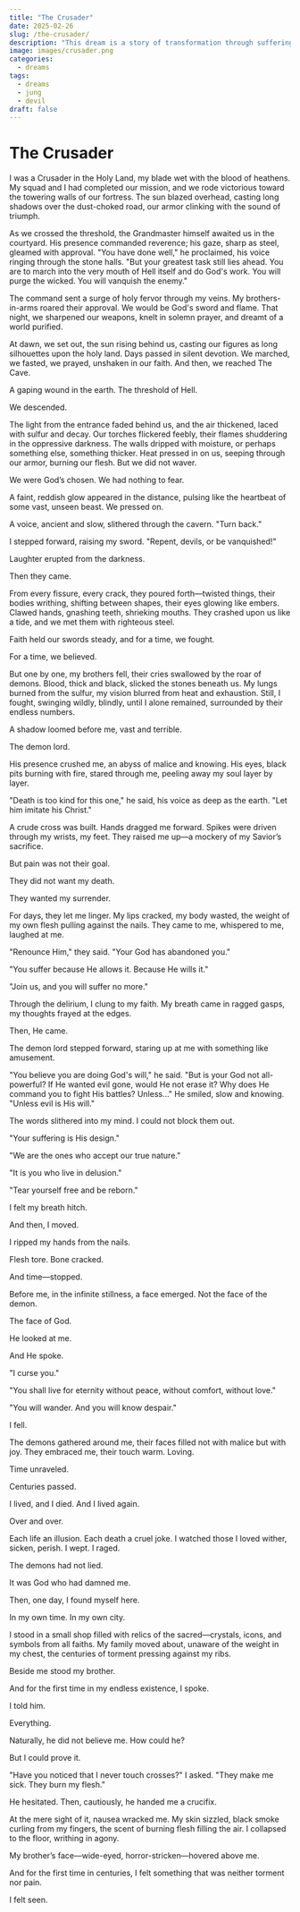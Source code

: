 ```yaml
---
title: "The Crusader"
date: 2025-02-26
slug: /the-crusader/
description: "This dream is a story of transformation through suffering, a journey through the archetypal death and rebirth process. The dream ego has undergone the classic night sea journey, but instead of returning as a victorious hero, he returns as something else entirely—neither good nor evil, neither saint nor damned."
image: images/crusader.png
categories:
  - dreams
tags:
  - dreams
  - jung
  - devil
draft: false
---
```


# The Crusader 

I was a Crusader in the Holy Land, my blade wet with the blood of heathens. My squad and I had completed our mission, and we rode victorious toward the towering walls of our fortress. The sun blazed overhead, casting long shadows over the dust-choked road, our armor clinking with the sound of triumph.

As we crossed the threshold, the Grandmaster himself awaited us in the courtyard. His presence commanded reverence; his gaze, sharp as steel, gleamed with approval. "You have done well," he proclaimed, his voice ringing through the stone halls. "But your greatest task still lies ahead. You are to march into the very mouth of Hell itself and do God's work. You will purge the wicked. You will vanquish the enemy."

The command sent a surge of holy fervor through my veins. My brothers-in-arms roared their approval. We would be God's sword and flame. That night, we sharpened our weapons, knelt in solemn prayer, and dreamt of a world purified.

At dawn, we set out, the sun rising behind us, casting our figures as long silhouettes upon the holy land. Days passed in silent devotion. We marched, we fasted, we prayed, unshaken in our faith. And then, we reached The Cave.

A gaping wound in the earth. The threshold of Hell.

We descended.

The light from the entrance faded behind us, and the air thickened, laced with sulfur and decay. Our torches flickered feebly, their flames shuddering in the oppressive darkness. The walls dripped with moisture, or perhaps something else, something thicker. Heat pressed in on us, seeping through our armor, burning our flesh. But we did not waver.

We were God’s chosen. We had nothing to fear.

A faint, reddish glow appeared in the distance, pulsing like the heartbeat of some vast, unseen beast. We pressed on.

A voice, ancient and slow, slithered through the cavern. "Turn back."

I stepped forward, raising my sword. "Repent, devils, or be vanquished!"

Laughter erupted from the darkness.

Then they came.

From every fissure, every crack, they poured forth—twisted things, their bodies writhing, shifting between shapes, their eyes glowing like embers. Clawed hands, gnashing teeth, shrieking mouths. They crashed upon us like a tide, and we met them with righteous steel.

Faith held our swords steady, and for a time, we fought.

For a time, we believed.

But one by one, my brothers fell, their cries swallowed by the roar of demons. Blood, thick and black, slicked the stones beneath us. My lungs burned from the sulfur, my vision blurred from heat and exhaustion. Still, I fought, swinging wildly, blindly, until I alone remained, surrounded by their endless numbers.

A shadow loomed before me, vast and terrible.

The demon lord.

His presence crushed me, an abyss of malice and knowing. His eyes, black pits burning with fire, stared through me, peeling away my soul layer by layer.

"Death is too kind for this one," he said, his voice as deep as the earth. "Let him imitate his Christ."

A crude cross was built. Hands dragged me forward. Spikes were driven through my wrists, my feet. They raised me up—a mockery of my Savior’s sacrifice.

But pain was not their goal.

They did not want my death.

They wanted my surrender.

For days, they let me linger. My lips cracked, my body wasted, the weight of my own flesh pulling against the nails. They came to me, whispered to me, laughed at me.

"Renounce Him," they said. "Your God has abandoned you."

"You suffer because He allows it. Because He wills it."

"Join us, and you will suffer no more."

Through the delirium, I clung to my faith. My breath came in ragged gasps, my thoughts frayed at the edges.

Then, He came.

The demon lord stepped forward, staring up at me with something like amusement.

"You believe you are doing God's will," he said. "But is your God not all-powerful? If He wanted evil gone, would He not erase it? Why does He command you to fight His battles? Unless…" He smiled, slow and knowing. "Unless evil is His will."

The words slithered into my mind. I could not block them out.

"Your suffering is His design."

"We are the ones who accept our true nature."

"It is you who live in delusion."

"Tear yourself free and be reborn."

I felt my breath hitch.

And then, I moved.

I ripped my hands from the nails.

Flesh tore. Bone cracked.

And time—stopped.

Before me, in the infinite stillness, a face emerged. Not the face of the demon.

The face of God.

He looked at me.

And He spoke.

"I curse you."

"You shall live for eternity without peace, without comfort, without love."

"You will wander. And you will know despair."

I fell.

The demons gathered around me, their faces filled not with malice but with joy. They embraced me, their touch warm. Loving.

Time unraveled.

Centuries passed.

I lived, and I died. And I lived again.

Over and over.

Each life an illusion. Each death a cruel joke. I watched those I loved wither, sicken, perish. I wept. I raged.

The demons had not lied.

It was God who had damned me.

Then, one day, I found myself here.

In my own time. In my own city.

I stood in a small shop filled with relics of the sacred—crystals, icons, and symbols from all faiths. My family moved about, unaware of the weight in my chest, the centuries of torment pressing against my ribs.

Beside me stood my brother.

And for the first time in my endless existence, I spoke.

I told him.

Everything.

Naturally, he did not believe me. How could he?

But I could prove it.

"Have you noticed that I never touch crosses?" I asked. "They make me sick. They burn my flesh."

He hesitated. Then, cautiously, he handed me a crucifix.

At the mere sight of it, nausea wracked me. My skin sizzled, black smoke curling from my fingers, the scent of burning flesh filling the air. I collapsed to the floor, writhing in agony.

My brother’s face—wide-eyed, horror-stricken—hovered above me.

And for the first time in centuries, I felt something that was neither torment nor pain.

I felt seen.
